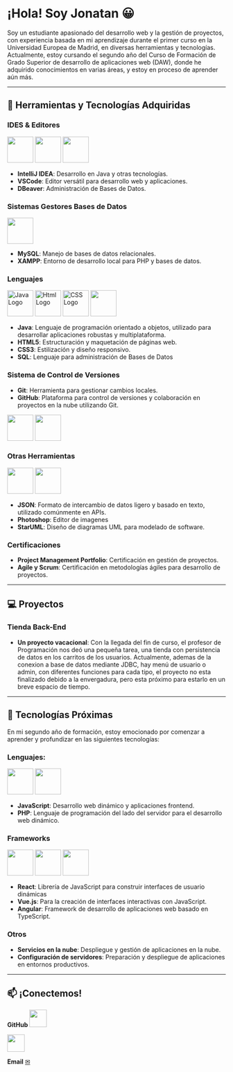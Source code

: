<!--
**Mr-JonatanGomez/Mr-JonatanGomez** is a ✨ _special_ ✨ repository because its `README.md` (this file) appears on your GitHub profile.

Here are some ideas to get you started:

- 🔭 I’m currently working on ...
- 🌱 I’m currently learning ...
- 👯 I’m looking to collaborate on ...
- 🤔 I’m looking for help with ...
- 💬 Ask me about ...
- 📫 How to reach me: ...
- 😄 Pronouns: ...
- ⚡ Fun fact: ...
-->
# ¡Hola! Soy Jonatan 😀

Soy un estudiante apasionado del desarrollo web y la gestión de proyectos, con experiencia basada en mi aprendizaje durante el primer curso en la Universidad Europea de Madrid, en diversas herramientas y tecnologías. Actualmente, estoy cursando el segundo año del Curso de Formación de Grado Superior de desarrollo de aplicaciones web (DAW), donde he adquirido conocimientos en varias áreas, y estoy en proceso de aprender aún más.

---

## 🔧 Herramientas y Tecnologías Adquiridas

### IDES & Editores
 <img src="https://cdn.jsdelivr.net/gh/devicons/devicon@latest/icons/intellij/intellij-original.svg" width="60" height="60" /> <img src="https://cdn.jsdelivr.net/gh/devicons/devicon@latest/icons/vscode/vscode-original-wordmark.svg" width="60" height="60" /> <img src="https://cdn.jsdelivr.net/gh/devicons/devicon@latest/icons/dbeaver/dbeaver-original.svg" width="60" height="60" />


- **IntelliJ IDEA**: Desarrollo en Java y otras tecnologías.
- **VSCode**: Editor versátil para desarrollo web y aplicaciones.
- **DBeaver**: Administración de Bases de Datos.

### Sistemas Gestores Bases de Datos
 <img src="https://cdn.jsdelivr.net/gh/devicons/devicon@latest/icons/mysql/mysql-original-wordmark.svg" width="60" height="60" />

- **MySQL**: Manejo de bases de datos relacionales.
- **XAMPP**: Entorno de desarrollo local para PHP y bases de datos.



### Lenguajes
<img src="https://cdn.jsdelivr.net/gh/devicons/devicon/icons/java/java-original-wordmark.svg" alt="Java Logo" width="60" height="60"/> <img src="https://cdn.jsdelivr.net/gh/devicons/devicon@latest/icons/html5/html5-original-wordmark.svg" alt="Html Logo" width="60" height="60"/> <img src="https://cdn.jsdelivr.net/gh/devicons/devicon@latest/icons/css3/css3-original-wordmark.svg" alt="CSS Logo" width="60" height="60"/> <img src="https://cdn.jsdelivr.net/gh/devicons/devicon@latest/icons/azuresqldatabase/azuresqldatabase-original.svg" width="60" height="60" />

- **Java**: Lenguaje de programación orientado a objetos, utilizado para desarrollar aplicaciones robustas y multiplataforma.
- **HTML5**: Estructuración y maquetación de páginas web.
- **CSS3**: Estilización y diseño responsivo.
- **SQL**: Lenguaje para administración de Bases de Datos

### Sistema de Control de Versiones

- **Git**: Herramienta para gestionar cambios locales.
- **GitHub**: Plataforma para control de versiones y colaboración en proyectos en la nube utilizando Git.

<img src="https://cdn.jsdelivr.net/gh/devicons/devicon@latest/icons/git/git-original-wordmark.svg" width="60" height="60" /> <img src="https://cdn.jsdelivr.net/gh/devicons/devicon@latest/icons/github/github-original-wordmark.svg" width="60" height="60" />

### Otras Herramientas

<img src="https://cdn.jsdelivr.net/gh/devicons/devicon@latest/icons/json/json-original.svg" width="60" height="60" /> <img src="https://cdn.jsdelivr.net/gh/devicons/devicon@latest/icons/photoshop/photoshop-original.svg" width="60" height="60" />
          
- **JSON**: Formato de intercambio de datos ligero y basado en texto, utilizado comúnmente en APIs.
- **Photoshop**: Editor de imagenes
- **StarUML**: Diseño de diagramas UML para modelado de software.

### Certificaciones
- **Project Management Portfolio**: Certificación en gestión de proyectos.
- **Agile y Scrum**: Certificación en metodologías ágiles para desarrollo de proyectos.

---
## 💻 Proyectos
### Tienda Back-End
- **Un proyecto vacacional**:
    Con la llegada del fin de curso, el profesor de Programación nos deó una pequeña tarea, una tienda con persistencia de datos en los carritos de los usuarios.
  Actualmente, ademas de la conexion a base de datos mediante JDBC, hay menú de usuario o admin, con diferentes funciones para cada tipo, el proyecto no esta finalizado debido a la envergadura, pero esta próximo para estarlo en un breve espacio de tiempo.

---

## 🚀 Tecnologías Próximas

En mi segundo año de formación, estoy emocionado por comenzar a aprender y profundizar en las siguientes tecnologías:
### Lenguajes:
<img src="https://cdn.jsdelivr.net/gh/devicons/devicon@latest/icons/javascript/javascript-original.svg" width="60" height="60" /> <img src="https://cdn.jsdelivr.net/gh/devicons/devicon@latest/icons/php/php-original.svg" width="60" height="60" />

- **JavaScript**: Desarrollo web dinámico y aplicaciones frontend.
- **PHP**: Lenguaje de programación del lado del servidor para el desarrollo web dinámico.

### Frameworks
<img src="https://cdn.jsdelivr.net/gh/devicons/devicon@latest/icons/react/react-original-wordmark.svg" width="60" height="60" /> <img src="https://cdn.jsdelivr.net/gh/devicons/devicon@latest/icons/vuejs/vuejs-original-wordmark.svg" width="60" height="60" /> <img src="https://cdn.jsdelivr.net/gh/devicons/devicon@latest/icons/angular/angular-original.svg" width="60" height="60" />

- **React**: Librería de JavaScript para construir interfaces de usuario dinámicas
- **Vue.js**: Para la creación de interfaces interactivas con JavaScript.
- **Angular**: Framework de desarrollo de aplicaciones web basado en TypeScript.

### Otros
- **Servicios en la nube**: Despliegue y gestión de aplicaciones en la nube.
- **Configuración de servidores**: Preparación y despliegue de aplicaciones en entornos productivos.

---

## 📫 ¡Conectemos!

**GitHub**
[ <img src="https://cdn.jsdelivr.net/gh/devicons/devicon@latest/icons/github/github-original-wordmark.svg" width="40" height="40" />](https://github.com/Mr-JonatanGomez)
 
[<img src="https://cdn.jsdelivr.net/gh/devicons/devicon@latest/icons/linkedin/linkedin-original.svg" width="40" height="40" />
](https://www.linkedin.com/in/jos%C3%A9-jonatan-g%C3%B3mez-rodr%C3%ADguez-83b766282/)

**Email**
[✉](mailto:jjonatan.gr@gmail.com) 
